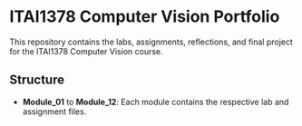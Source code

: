 # ITAI1378 Computer Vision Portfolio

This repository contains the labs, assignments, reflections, and final project for the ITAI1378 Computer Vision course.

## Structure

- **Module_01** to **Module_12**: Each module contains the respective lab and assignment files.
